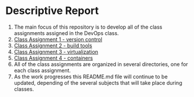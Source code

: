 # Descriptive Report

1. The main focus of this repository is to develop all of the class assignments assigned in the DevOps class.
2. [Class Assignment 1 - version control](https://github.com/AnaSofiaFigueiroaPinto/devops-23-24-JPE-PSM-1231822/tree/main/CA1)
3. [Class Assignment 2 - build tools](https://github.com/AnaSofiaFigueiroaPinto/devops-23-24-JPE-PSM-1231822/tree/main/CA2)
4. [Class Assignment 3 - virtualization](https://github.com/AnaSofiaFigueiroaPinto/devops-23-24-JPE-PSM-1231822/tree/main/CA3)
5. [Class Assignment 4 - containers](https://github.com/AnaSofiaFigueiroaPinto/devops-23-24-JPE-PSM-1231822/tree/main/CA4)
6. All of the class assignments are organized in several directories, one for each class assignment.
7. As the work progresses this README.md file will continue to be updated, depending of the several subjects that will take place during classes.
